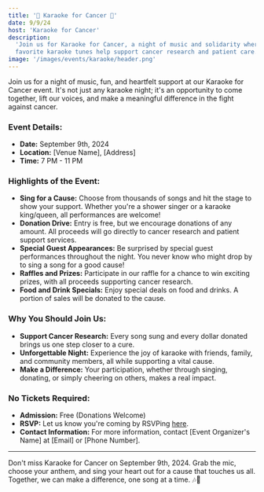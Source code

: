 ```yaml
---
title: '🎤 Karaoke for Cancer 🎤'
date: 9/9/24
host: 'Karaoke for Cancer'
description:
  'Join us for Karaoke for Cancer, a night of music and solidarity where your
  favorite karaoke tunes help support cancer research and patient care.'
image: '/images/events/karaoke/header.png'
---
```


Join us for a night of music, fun, and heartfelt support at our Karaoke for
Cancer event. It's not just any karaoke night; it's an opportunity to come
together, lift our voices, and make a meaningful difference in the fight against
cancer.

### **Event Details:**

- **Date:** September 9th, 2024
- **Location:** [Venue Name], [Address]
- **Time:** 7 PM - 11 PM

### **Highlights of the Event:**

- **Sing for a Cause:** Choose from thousands of songs and hit the stage to show
  your support. Whether you're a shower singer or a karaoke king/queen, all
  performances are welcome!
- **Donation Drive:** Entry is free, but we encourage donations of any amount.
  All proceeds will go directly to cancer research and patient support services.
- **Special Guest Appearances:** Be surprised by special guest performances
  throughout the night. You never know who might drop by to sing a song for a
  good cause!
- **Raffles and Prizes:** Participate in our raffle for a chance to win exciting
  prizes, with all proceeds supporting cancer research.
- **Food and Drink Specials:** Enjoy special deals on food and drinks. A portion
  of sales will be donated to the cause.

### **Why You Should Join Us:**

- **Support Cancer Research:** Every song sung and every dollar donated brings
  us one step closer to a cure.
- **Unforgettable Night:** Experience the joy of karaoke with friends, family,
  and community members, all while supporting a vital cause.
- **Make a Difference:** Your participation, whether through singing, donating,
  or simply cheering on others, makes a real impact.

### **No Tickets Required:**

- **Admission:** Free (Donations Welcome)
- **RSVP:** Let us know you're coming by RSVPing [here](#).
- **Contact Information:** For more information, contact [Event Organizer's
  Name] at [Email] or [Phone Number].

---

Don't miss Karaoke for Cancer on September 9th, 2024. Grab the mic, choose your
anthem, and sing your heart out for a cause that touches us all. Together, we
can make a difference, one song at a time. 🎶💖
